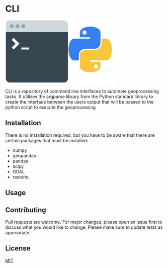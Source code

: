 # CLI
<img src="01_cli.jpg" alt="drawing" width="350"/>

CLI is a repository of command line interfaces to automate
geoprocessing tasks. It utilizes the argparse library
from the Python standard library to create the interface
between the users output that will be passed to the python
script to execute the geoprocessing

## Installation

There is no installation required, but you have to be aware
that there are certain packages that must be installed: 
	
* numpy 
* geopandas 
* pandas
* scipy 
* GDAL 
* rasterio 

## Usage


## Contributing
Pull requests are welcome. For major changes, please open an issue first to discuss what you would like to change.
Please make sure to update tests as appropriate.

## License
[MIT](https://choosealicense.com/licenses/mit/)

